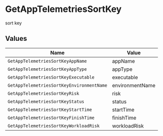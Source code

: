 # GetAppTelemetriesSortKey

sort key


## Values

| Name                                      | Value                                     |
| ----------------------------------------- | ----------------------------------------- |
| `GetAppTelemetriesSortKeyAppName`         | appName                                   |
| `GetAppTelemetriesSortKeyAppType`         | appType                                   |
| `GetAppTelemetriesSortKeyExecutable`      | executable                                |
| `GetAppTelemetriesSortKeyEnvironmentName` | environmentName                           |
| `GetAppTelemetriesSortKeyRisk`            | risk                                      |
| `GetAppTelemetriesSortKeyStatus`          | status                                    |
| `GetAppTelemetriesSortKeyStartTime`       | startTime                                 |
| `GetAppTelemetriesSortKeyFinishTime`      | finishTime                                |
| `GetAppTelemetriesSortKeyWorkloadRisk`    | workloadRisk                              |
